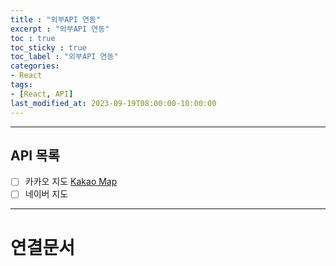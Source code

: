 ```yaml
---
title : "외부API 연동"
excerpt : "외부API 연동"
toc : true
toc_sticky : true
toc_label : "외부API 연동"
categories:
- React
tags:
- [React, API]
last_modified_at: 2023-09-19T08:00:00-10:00:00
---
```

  
---
  
## API 목록
- [ ] 카카오 지도 [Kakao Map](../../react/react-Kakao-Map)
- [ ] 네이버 지도

---
  
# 연결문서
